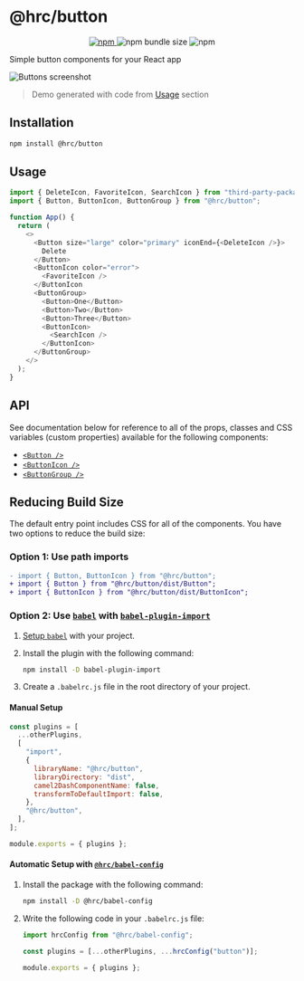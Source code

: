 # @hrc/button

<p align="center">
  <a href="https://www.npmjs.com/package/@hrc/button">
    <img alt="npm" src="https://img.shields.io/npm/v/%40hrc%2Fbutton">
  </a>
  <img alt="npm bundle size" src="https://img.shields.io/bundlephobia/minzip/%40hrc%2Fbutton">
  <img alt="npm" src="https://img.shields.io/npm/dm/%40hrc%2Fbutton">
</p>

Simple button components for your React app

![Buttons screenshot](https://github.com/Hdoc1509/react-components/assets/72316111/f6ea1b00-a905-4bbf-97d8-81291b22303f)

> Demo generated with code from [Usage](#usage) section

## Installation

```bash
npm install @hrc/button
```

## Usage

```js
import { DeleteIcon, FavoriteIcon, SearchIcon } from "third-party-package";
import { Button, ButtonIcon, ButtonGroup } from "@hrc/button";

function App() {
  return (
    <>
      <Button size="large" color="primary" iconEnd={<DeleteIcon />}>
        Delete
      </Button>
      <ButtonIcon color="error">
        <FavoriteIcon />
      </ButtonIcon
      <ButtonGroup>
        <Button>One</Button>
        <Button>Two</Button>
        <Button>Three</Button>
        <ButtonIcon>
          <SearchIcon />
        </ButtonIcon>
      </ButtonGroup>
    </>
  );
}
```

## API

See documentation below for reference to all of the props, classes and CSS
variables (custom properties) available for the following components:

- [`<Button />`](docs/Button.md)
- [`<ButtonIcon />`](docs/ButtonIcon.md)
- [`<ButtonGroup />`](docs/ButtonGroup.md)

## Reducing Build Size

The default entry point includes CSS for all of the components. You have two
options to reduce the build size:

### Option 1: Use path imports

```diff
- import { Button, ButtonIcon } from "@hrc/button";
+ import { Button } from "@hrc/button/dist/Button";
+ import { ButtonIcon } from "@hrc/button/dist/ButtonIcon";
```

### Option 2: Use [`babel`](https://babeljs.io/) with [`babel-plugin-import`](https://github.com/umijs/babel-plugin-import)

1. [Setup `babel`](https://babeljs.io/setup) with your project.

1. Install the plugin with the following command:

   ```bash
   npm install -D babel-plugin-import
   ```

1. Create a `.babelrc.js` file in the root directory of your project.

#### Manual Setup

```js
const plugins = [
  ...otherPlugins,
  [
    "import",
    {
      libraryName: "@hrc/button",
      libraryDirectory: "dist",
      camel2DashComponentName: false,
      transformToDefaultImport: false,
    },
    "@hrc/button",
  ],
];

module.exports = { plugins };
```

#### Automatic Setup with [`@hrc/babel-config`](https://www.npmjs.com/package/@hrc/babel-config)

1. Install the package with the following command:

   ```bash
   npm install -D @hrc/babel-config
   ```

1. Write the following code in your `.babelrc.js` file:

   ```js
   import hrcConfig from "@hrc/babel-config";

   const plugins = [...otherPlugins, ...hrcConfig("button")];

   module.exports = { plugins };
   ```
